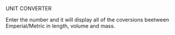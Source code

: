 UNIT CONVERTER

Enter the number and it will display all of the coversions beetween Emperial/Metric in length, volume and mass. 